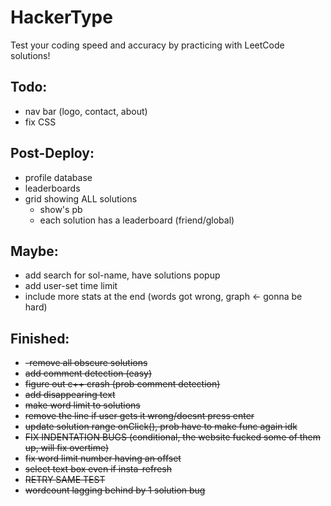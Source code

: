 # HackerType
Test your coding speed and accuracy by practicing with LeetCode solutions!

## Todo:


- nav bar (logo, contact, about)
- fix CSS





## Post-Deploy:
- profile database
- leaderboards
- grid showing ALL solutions
  - show's pb
  - each solution has a leaderboard (friend/global)


## Maybe:
- add search for sol-name, have solutions popup 
- add user-set time limit
- include more stats at the end (words got wrong, graph <- gonna be hard)

## Finished:
- ~~-remove all obscure solutions~~ 
- ~~add comment detection (easy)~~
- ~~figure out c++ crash (prob comment detection)~~
- ~~add disappearing text~~ 
- ~~make word limit to solutions~~ 
- ~~remove the line if user gets it wrong/doesnt press enter~~ 
- ~~update solution range onClick(), prob have to make func again idk~~ 
- ~~FIX INDENTATION BUGS (conditional, the website fucked some of them up, will fix overtime)~~
- ~~fix word limit number having an offset~~
- ~~select text box even if insta-refresh~~
- ~~RETRY SAME TEST~~
- ~~wordcount lagging behind by 1 solution bug~~




